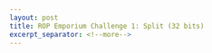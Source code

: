 ```yaml
---
layout: post
title: ROP Emporium Challenge 1: Split (32 bits)
excerpt_separator: <!--more-->
---
```



<!--more-->